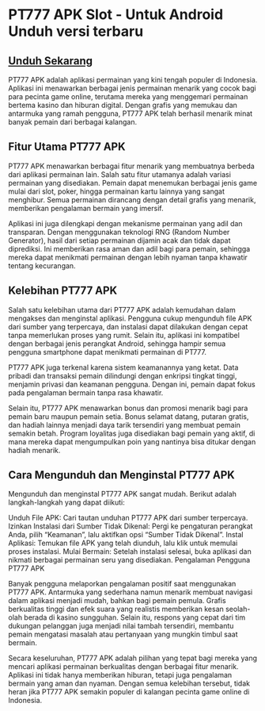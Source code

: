 # PT777 APK Slot - Untuk Android Unduh versi terbaru

## [Unduh Sekarang](https://spoo.me/BhNKfE)

PT777 APK adalah aplikasi permainan yang kini tengah populer di Indonesia. Aplikasi ini menawarkan berbagai jenis permainan menarik yang cocok bagi para pecinta game online, terutama mereka yang menggemari permainan bertema kasino dan hiburan digital. Dengan grafis yang memukau dan antarmuka yang ramah pengguna, PT777 APK telah berhasil menarik minat banyak pemain dari berbagai kalangan.

## Fitur Utama PT777 APK

PT777 APK menawarkan berbagai fitur menarik yang membuatnya berbeda dari aplikasi permainan lain. Salah satu fitur utamanya adalah variasi permainan yang disediakan. Pemain dapat menemukan berbagai jenis game mulai dari slot, poker, hingga permainan kartu lainnya yang sangat menghibur. Semua permainan dirancang dengan detail grafis yang menarik, memberikan pengalaman bermain yang imersif.

Aplikasi ini juga dilengkapi dengan mekanisme permainan yang adil dan transparan. Dengan menggunakan teknologi RNG (Random Number Generator), hasil dari setiap permainan dijamin acak dan tidak dapat diprediksi. Ini memberikan rasa aman dan adil bagi para pemain, sehingga mereka dapat menikmati permainan dengan lebih nyaman tanpa khawatir tentang kecurangan.

## Kelebihan PT777 APK

Salah satu kelebihan utama dari PT777 APK adalah kemudahan dalam mengakses dan menginstal aplikasi. Pengguna cukup mengunduh file APK dari sumber yang terpercaya, dan instalasi dapat dilakukan dengan cepat tanpa memerlukan proses yang rumit. Selain itu, aplikasi ini kompatibel dengan berbagai jenis perangkat Android, sehingga hampir semua pengguna smartphone dapat menikmati permainan di PT777.

PT777 APK juga terkenal karena sistem keamanannya yang ketat. Data pribadi dan transaksi pemain dilindungi dengan enkripsi tingkat tinggi, menjamin privasi dan keamanan pengguna. Dengan ini, pemain dapat fokus pada pengalaman bermain tanpa rasa khawatir.

Selain itu, PT777 APK menawarkan bonus dan promosi menarik bagi para pemain baru maupun pemain setia. Bonus selamat datang, putaran gratis, dan hadiah lainnya menjadi daya tarik tersendiri yang membuat pemain semakin betah. Program loyalitas juga disediakan bagi pemain yang aktif, di mana mereka dapat mengumpulkan poin yang nantinya bisa ditukar dengan hadiah menarik.

## Cara Mengunduh dan Menginstal PT777 APK

Mengunduh dan menginstal PT777 APK sangat mudah. Berikut adalah langkah-langkah yang dapat diikuti:

Unduh File APK: Cari tautan unduhan PT777 APK dari sumber terpercaya.
Izinkan Instalasi dari Sumber Tidak Dikenal: Pergi ke pengaturan perangkat Anda, pilih “Keamanan”, lalu aktifkan opsi “Sumber Tidak Dikenal”.
Instal Aplikasi: Temukan file APK yang telah diunduh, lalu klik untuk memulai proses instalasi.
Mulai Bermain: Setelah instalasi selesai, buka aplikasi dan nikmati berbagai permainan seru yang disediakan.
Pengalaman Pengguna PT777 APK

Banyak pengguna melaporkan pengalaman positif saat menggunakan PT777 APK. Antarmuka yang sederhana namun menarik membuat navigasi dalam aplikasi menjadi mudah, bahkan bagi pemain pemula. Grafis berkualitas tinggi dan efek suara yang realistis memberikan kesan seolah-olah berada di kasino sungguhan. Selain itu, respons yang cepat dari tim dukungan pelanggan juga menjadi nilai tambah tersendiri, membantu pemain mengatasi masalah atau pertanyaan yang mungkin timbul saat bermain.

Secara keseluruhan, PT777 APK adalah pilihan yang tepat bagi mereka yang mencari aplikasi permainan berkualitas dengan berbagai fitur menarik. Aplikasi ini tidak hanya memberikan hiburan, tetapi juga pengalaman bermain yang aman dan nyaman. Dengan semua kelebihan tersebut, tidak heran jika PT777 APK semakin populer di kalangan pecinta game online di Indonesia.
